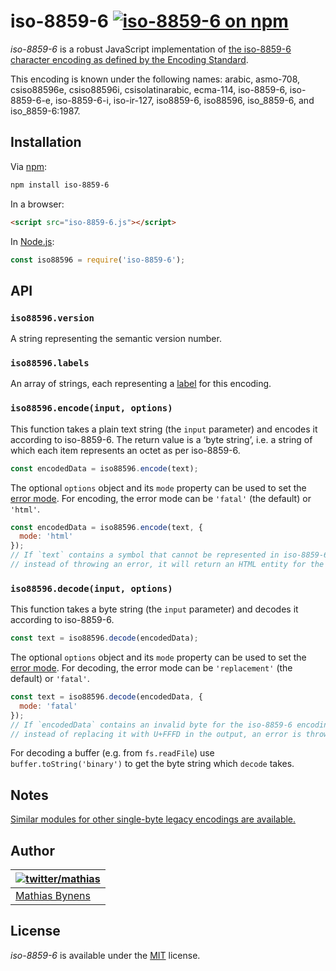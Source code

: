 # iso-8859-6 [![iso-8859-6 on npm](https://img.shields.io/npm/v/iso-8859-6)](https://www.npmjs.com/package/iso-8859-6)

_iso-8859-6_ is a robust JavaScript implementation of [the iso-8859-6 character encoding as defined by the Encoding Standard](https://encoding.spec.whatwg.org/#iso-8859-6).

This encoding is known under the following names: arabic, asmo-708, csiso88596e, csiso88596i, csisolatinarabic, ecma-114, iso-8859-6, iso-8859-6-e, iso-8859-6-i, iso-ir-127, iso8859-6, iso88596, iso_8859-6, and iso_8859-6:1987.

## Installation

Via [npm](https://www.npmjs.com/):

```bash
npm install iso-8859-6
```

In a browser:

```html
<script src="iso-8859-6.js"></script>
```

In [Node.js](https://nodejs.org/):

```js
const iso88596 = require('iso-8859-6');
```

## API

### `iso88596.version`

A string representing the semantic version number.

### `iso88596.labels`

An array of strings, each representing a [label](https://encoding.spec.whatwg.org/#label) for this encoding.

### `iso88596.encode(input, options)`

This function takes a plain text string (the `input` parameter) and encodes it according to iso-8859-6. The return value is a ‘byte string’, i.e. a string of which each item represents an octet as per iso-8859-6.

```js
const encodedData = iso88596.encode(text);
```

The optional `options` object and its `mode` property can be used to set the [error mode](https://encoding.spec.whatwg.org/#error-mode). For encoding, the error mode can be `'fatal'` (the default) or `'html'`.

```js
const encodedData = iso88596.encode(text, {
  mode: 'html'
});
// If `text` contains a symbol that cannot be represented in iso-8859-6,
// instead of throwing an error, it will return an HTML entity for the symbol.
```

### `iso88596.decode(input, options)`

This function takes a byte string (the `input` parameter) and decodes it according to iso-8859-6.

```js
const text = iso88596.decode(encodedData);
```

The optional `options` object and its `mode` property can be used to set the [error mode](https://encoding.spec.whatwg.org/#error-mode). For decoding, the error mode can be `'replacement'` (the default) or `'fatal'`.

```js
const text = iso88596.decode(encodedData, {
  mode: 'fatal'
});
// If `encodedData` contains an invalid byte for the iso-8859-6 encoding,
// instead of replacing it with U+FFFD in the output, an error is thrown.
```

For decoding a buffer (e.g. from `fs.readFile`) use `buffer.toString('binary')` to get the byte string which `decode` takes.

## Notes

[Similar modules for other single-byte legacy encodings are available.](https://www.npmjs.com/browse/keyword/legacy-encoding)

## Author

| [![twitter/mathias](https://gravatar.com/avatar/24e08a9ea84deb17ae121074d0f17125?s=70)](https://twitter.com/mathias "Follow @mathias on Twitter") |
|---|
| [Mathias Bynens](https://mathiasbynens.be/) |

## License

_iso-8859-6_ is available under the [MIT](https://mths.be/mit) license.

